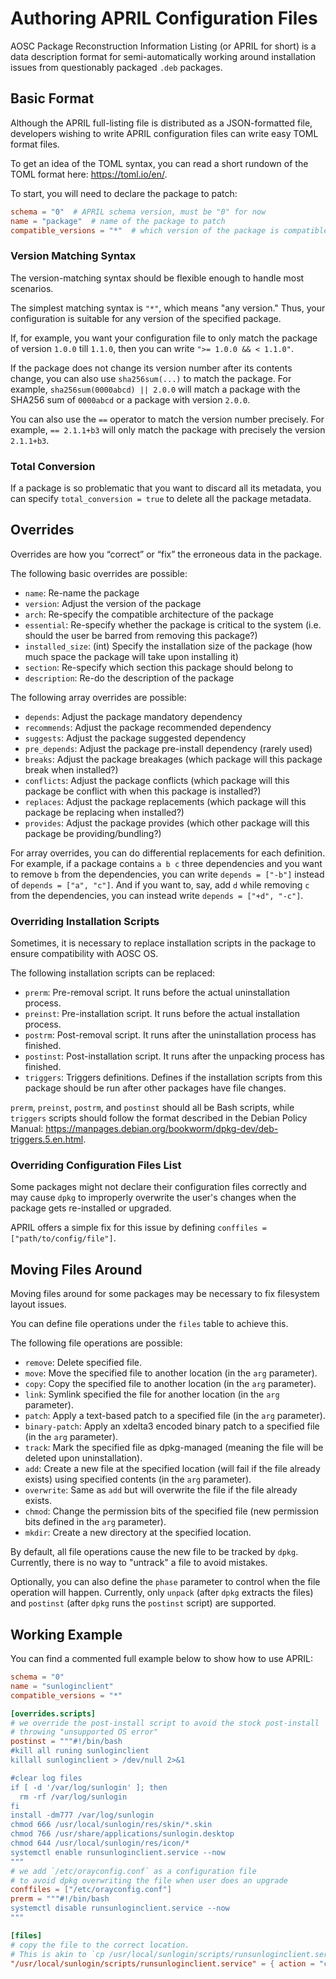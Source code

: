 # Authoring APRIL Configuration Files

AOSC Package Reconstruction Information Listing (or APRIL for short) is
a data description format for semi-automatically working around
installation issues from questionably packaged `.deb` packages.

## Basic Format

Although the APRIL full-listing file is distributed as a JSON-formatted
file, developers wishing to write APRIL configuration files can write
easy TOML format files.

To get an idea of the TOML syntax, you can read a short rundown of the
TOML format here: <https://toml.io/en/>.

To start, you will need to declare the package to patch:

```toml
schema = "0"  # APRIL schema version, must be "0" for now
name = "package"  # name of the package to patch
compatible_versions = "*"  # which version of the package is compatible with your configuration file
```

### Version Matching Syntax

The version-matching syntax should be flexible enough to handle most
scenarios.

The simplest matching syntax is `"*"`, which means "any version." Thus,
your configuration is suitable for any version of the specified package.

If, for example, you want your configuration file to only match the
package of version `1.0.0` till `1.1.0`, then you can write `">= 1.0.0 && < 1.1.0"`.

If the package does not change its version number after its contents
change, you can also use `sha256sum(...)` to match the package. For
example, `sha256sum(0000abcd) || 2.0.0` will match a package with the
SHA256 sum of `0000abcd` or a package with version `2.0.0`.

You can also use the `==` operator to match the version number
precisely. For example, `== 2.1.1+b3` will only match the package with
precisely the version `2.1.1+b3`.

### Total Conversion

If a package is so problematic that you want to discard all its
metadata, you can specify `total_conversion = true` to delete all the
package metadata.

## Overrides

Overrides are how you “correct” or “fix” the erroneous data in the
package.

The following basic overrides are possible:

- `name`: Re-name the package
- `version`: Adjust the version of the package
- `arch`: Re-specify the compatible architecture of the package
- `essential`: Re-specify whether the package is critical to the system
  (i.e. should the user be barred from removing this package?)
- `installed_size`: (int) Specify the installation size of the package
  (how much space the package will take upon installing it)
- `section`: Re-specify which section this package should belong to
- `description`: Re-do the description of the package

The following array overrides are possible:

- `depends`: Adjust the package mandatory dependency
- `recommends`: Adjust the package recommended dependency
- `suggests`: Adjust the package suggested dependency
- `pre_depends`: Adjust the package pre-install dependency (rarely used)
- `breaks`: Adjust the package breakages (which package will this
  package break when installed?)
- `conflicts`: Adjust the package conflicts (which package will this
  package be conflict with when this package is installed?)
- `replaces`: Adjust the package replacements (which package will this
  package be replacing when installed?)
- `provides`: Adjust the package provides (which other package will this
  package be providing/bundling?)

For array overrides, you can do differential replacements for each
definition. For example, if a package contains `a b c` three
dependencies and you want to remove `b` from the dependencies, you can
write `depends = ["-b"]` instead of `depends = ["a", "c"]`. And if
you want to, say, add `d` while removing `c` from the dependencies, you
can instead write `depends = ["+d", "-c"]`.

### Overriding Installation Scripts

Sometimes, it is necessary to replace installation scripts in the
package to ensure compatibility with AOSC OS.

The following installation scripts can be replaced:

- `prerm`: Pre-removal script. It runs before the actual uninstallation
  process.
- `preinst`: Pre-installation script. It runs before the actual
  installation process.
- `postrm`: Post-removal script. It runs after the uninstallation
  process has finished.
- `postinst`: Post-installation script. It runs after the unpacking
  process has finished.
- `triggers`: Triggers definitions. Defines if the installation scripts
  from this package should be run after other packages have file
  changes.

`prerm`, `preinst`, `postrm`, and `postinst` should all be Bash scripts,
while `triggers` scripts should follow the format described in the
Debian Policy Manual:
<https://manpages.debian.org/bookworm/dpkg-dev/deb-triggers.5.en.html>.

### Overriding Configuration Files List

Some packages might not declare their configuration files correctly and
may cause `dpkg` to improperly overwrite the user's changes when the
package gets re-installed or upgraded.

APRIL offers a simple fix for this issue by defining `conffiles = ["path/to/config/file"]`.

## Moving Files Around

Moving files around for some packages may be necessary to fix filesystem
layout issues.

You can define file operations under the `files` table to achieve this.

The following file operations are possible:

- `remove`: Delete specified file.
- `move`: Move the specified file to another location (in the `arg`
  parameter).
- `copy`: Copy the specified file to another location (in the `arg`
  parameter).
- `link`: Symlink specified the file for another location (in the `arg`
  parameter).
- `patch`: Apply a text-based patch to a specified file (in the `arg`
  parameter).
- `binary-patch`: Apply an xdelta3 encoded binary patch to a specified
  file (in the `arg` parameter).
- `track`: Mark the specified file as dpkg-managed (meaning the file
  will be deleted upon uninstallation).
- `add`: Create a new file at the specified location (will fail if the
  file already exists) using specified contents (in the `arg`
  parameter).
- `overwrite`: Same as `add` but will overwrite the file if the file
  already exists.
- `chmod`: Change the permission bits of the specified file (new
  permission bits defined in the `arg` parameter).
- `mkdir`: Create a new directory at the specified location.

By default, all file operations cause the new file to be tracked by
`dpkg`. Currently, there is no way to "untrack" a file to avoid
mistakes.

Optionally, you can also define the `phase` parameter to control when
the file operation will happen. Currently, only `unpack` (after `dpkg`
extracts the files) and `postinst` (after `dpkg` runs the `postinst`
script) are supported.

## Working Example

You can find a commented full example below to show how to use APRIL:

```toml
schema = "0"
name = "sunloginclient"
compatible_versions = "*"

[overrides.scripts]
# we override the post-install script to avoid the stock post-install
# throwing "unsupported OS error"
postinst = """#!/bin/bash
#kill all runing sunloginclient
killall sunloginclient > /dev/null 2>&1

#clear log files
if [ -d '/var/log/sunlogin' ]; then
  rm -rf /var/log/sunlogin
fi
install -dm777 /var/log/sunlogin
chmod 666 /usr/local/sunlogin/res/skin/*.skin
chmod 766 /usr/share/applications/sunlogin.desktop
chmod 644 /usr/local/sunlogin/res/icon/*
systemctl enable runsunloginclient.service --now
"""
# we add `/etc/orayconfig.conf` as a configuration file
# to avoid dpkg overwriting the file when user does an upgrade
conffiles = ["/etc/orayconfig.conf"]
prerm = """#!/bin/bash
systemctl disable runsunloginclient.service --now
"""

[files]
# copy the file to the correct location.
# This is akin to `cp /usr/local/sunlogin/scripts/runsunloginclient.service /etc/systemd/system/runsunloginclient.service`
"/usr/local/sunlogin/scripts/runsunloginclient.service" = { action = "copy", arg = "/etc/systemd/system/runsunloginclient.service" }
```